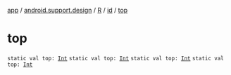 [app](../../../index.md) / [android.support.design](../../index.md) / [R](../index.md) / [id](index.md) / [top](.)

# top

`static val top: `[`Int`](https://kotlinlang.org/api/latest/jvm/stdlib/kotlin/-int/index.html)
`static val top: `[`Int`](https://kotlinlang.org/api/latest/jvm/stdlib/kotlin/-int/index.html)
`static val top: `[`Int`](https://kotlinlang.org/api/latest/jvm/stdlib/kotlin/-int/index.html)
`static val top: `[`Int`](https://kotlinlang.org/api/latest/jvm/stdlib/kotlin/-int/index.html)